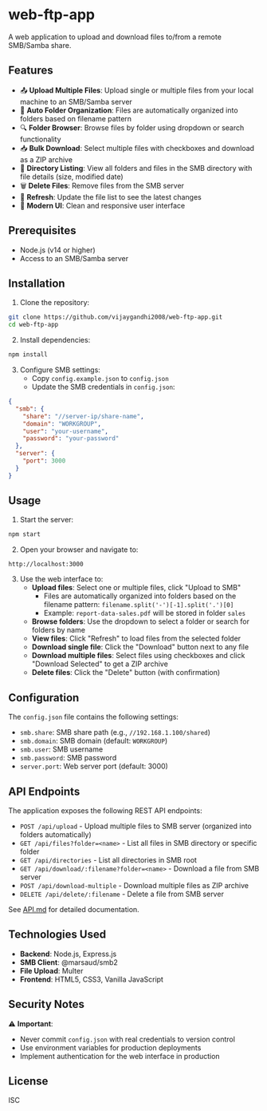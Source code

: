 # web-ftp-app

A web application to upload and download files to/from a remote SMB/Samba share.

## Features

- 📤 **Upload Multiple Files**: Upload single or multiple files from your local machine to an SMB/Samba server
- 📁 **Auto Folder Organization**: Files are automatically organized into folders based on filename pattern
- 🔍 **Folder Browser**: Browse files by folder using dropdown or search functionality
- 📥 **Bulk Download**: Select multiple files with checkboxes and download as a ZIP archive
- 📂 **Directory Listing**: View all folders and files in the SMB directory with file details (size, modified date)
- 🗑️ **Delete Files**: Remove files from the SMB server
- 🔄 **Refresh**: Update the file list to see the latest changes
- 💅 **Modern UI**: Clean and responsive user interface

## Prerequisites

- Node.js (v14 or higher)
- Access to an SMB/Samba server

## Installation

1. Clone the repository:
```bash
git clone https://github.com/vijaygandhi2008/web-ftp-app.git
cd web-ftp-app
```

2. Install dependencies:
```bash
npm install
```

3. Configure SMB settings:
   - Copy `config.example.json` to `config.json`
   - Update the SMB credentials in `config.json`:
```json
{
  "smb": {
    "share": "//server-ip/share-name",
    "domain": "WORKGROUP",
    "user": "your-username",
    "password": "your-password"
  },
  "server": {
    "port": 3000
  }
}
```

## Usage

1. Start the server:
```bash
npm start
```

2. Open your browser and navigate to:
```
http://localhost:3000
```

3. Use the web interface to:
   - **Upload files**: Select one or multiple files, click "Upload to SMB"
     - Files are automatically organized into folders based on the filename pattern: `filename.split('-')[-1].split('.')[0]`
     - Example: `report-data-sales.pdf` will be stored in folder `sales`
   - **Browse folders**: Use the dropdown to select a folder or search for folders by name
   - **View files**: Click "Refresh" to load files from the selected folder
   - **Download single file**: Click the "Download" button next to any file
   - **Download multiple files**: Select files using checkboxes and click "Download Selected" to get a ZIP archive
   - **Delete files**: Click the "Delete" button (with confirmation)

## Configuration

The `config.json` file contains the following settings:

- `smb.share`: SMB share path (e.g., `//192.168.1.100/shared`)
- `smb.domain`: SMB domain (default: `WORKGROUP`)
- `smb.user`: SMB username
- `smb.password`: SMB password
- `server.port`: Web server port (default: 3000)

## API Endpoints

The application exposes the following REST API endpoints:

- `POST /api/upload` - Upload multiple files to SMB server (organized into folders automatically)
- `GET /api/files?folder=<name>` - List all files in SMB directory or specific folder
- `GET /api/directories` - List all directories in SMB root
- `GET /api/download/:filename?folder=<name>` - Download a file from SMB server
- `POST /api/download-multiple` - Download multiple files as ZIP archive
- `DELETE /api/delete/:filename` - Delete a file from SMB server

See [API.md](API.md) for detailed documentation.

## Technologies Used

- **Backend**: Node.js, Express.js
- **SMB Client**: @marsaud/smb2
- **File Upload**: Multer
- **Frontend**: HTML5, CSS3, Vanilla JavaScript

## Security Notes

⚠️ **Important**: 
- Never commit `config.json` with real credentials to version control
- Use environment variables for production deployments
- Implement authentication for the web interface in production

## License

ISC